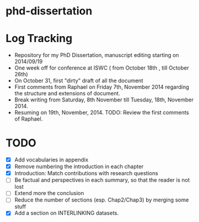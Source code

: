 phd-dissertation
================


Log Tracking
============
- Repository for my PhD Dissertation, manuscript editing starting on 2014/09/19
- One week off for conference at ISWC ( from October 18th , till October 26th)
- On October 31, first "dirty" draft of all the document
- First comments from Raphael on Friday 7th, November 2014 regarding the structure and extensions of document. 
- Break writing from Saturday, 8th November till Tuesday, 18th, November 2014.
- Resuming on 19th, November, 2014. TODO: Review the first comments of Raphael.



TODO
=====
- [x] Add vocabularies in appendix
- [x] Remove numbering the introduction in each chapter
- [x] Introduction: Match contributions with research questions
- [ ] Be factual and perspectives in each summary, so that the reader is not lost
- [ ] Extend more the conclusion
- [ ] Reduce the number of sections (esp. Chap2/Chap3) by merging some stuff
- [x] Add a section on INTERLINKING datasets.
